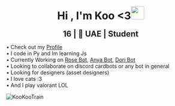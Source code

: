 <h1 align="center"><b>Hi , I'm Koo <3</b><img src="https://media.giphy.com/media/hvRJCLFzcasrR4ia7z/giphy.gif" width="35"></h1>
<h2 align="center" style="margin: 0; padding: 0;">16 | 📍 UAE | Student</h2>

• Check out my [Profile](https://guns.lol/kookootrain)   
• I code in Py and Im learning Js  
• Currently Working on [Rose Bot](https://discord.gg/kFNfY9t6u8), [Anya Bot](https://discord.gg/kFNfY9t6u8), [Dori Bot](https://discord.gg/kFNfY9t6u8)  
• Looking to collaborate on discord cardbots or any bot in general  
• Looking for designers (asset designers)  
• I love cats :3  
• And I play valorant LOL  

<p><img align="center" src="https://github-readme-streak-stats.herokuapp.com/?user=KooKooTrain" alt="KooKooTrain" /></p>

</div>


<!---
KookieDookie7/KookieDookie7 is a ✨ special ✨ repository because its `README.md` (this file) appears on your GitHub profile.
You can click the Preview link to take a look at your changes.
--->
